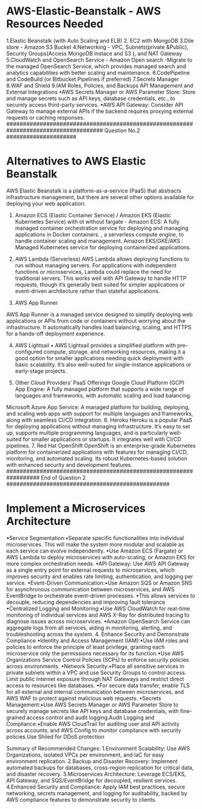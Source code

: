 # AWS-Elastic-Beanstalk -  AWS Resources Needed
1.Elastic Beanstalk (with Auto Scaling and ELB) 
2. EC2 with MongoDB
3.Dile store - Amazon S3 Bucket 
4.Networking - VPC, Subnets(private &Public), Security Groups(Access MongoDB instace and S3 ), and NAT Gateway
5.CloudWatch and OpenSearch Service - Amazon Open search -Migrate to the managed OpenSearch Service, which provides managed search and analytics capabilities with better scaling and maintenance.
6.CodePipeline and CodeBuild (or Bitbucket Pipelines if preferred)
7.Secrets Manager
8.WAF and Shield
9.IAM Roles, Policies, and Backups
API Management and External Integrations
•AWS Secrets Manager or AWS Parameter Store: Store and manage secrets such as API keys, database credentials, etc., to securely access third-party services.
•AWS API Gateway: Consider API Gateway to manage external APIs if the backend requires proxying external requests or caching responses.
##################################################################################### Question No.2 #####################

# Alternatives to AWS Elastic Beanstalk
AWS Elastic Beanstalk is a platform-as-a-service (PaaS) that abstracts infrastructure management, but there are several other options available for deploying your web application:

1. Amazon ECS (Elastic Container Service) / Amazon EKS (Elastic Kubernetes Service) with ot without fargate - 
  Amazon ECS: A fully managed container orchestration service for deploying and managing applications in Docker containers. , a serverless compute engine, to handle container scaling and management.
Amazon EKS/GKE/AKS : Managed Kubernetes service for deploying containerized applications. 

2. AWS Lambda (Serverless)
 AWS Lambda allows deploying functions to run without managing servers. For applications with independent functions or microservices, Lambda could replace the need for traditional servers. This works well with API Gateway to handle HTTP requests, though it’s generally best suited for simpler applications or event-driven architecture rather than stateful applications.
3. AWS App Runner
 
 AWS App Runner is a managed service designed to simplify deploying web applications or APIs from code or containers without worrying about the infrastructure. It automatically handles load balancing, scaling, and HTTPS for a hands-off deployment experience.

4. AWS Lightsail
•	AWS Lightsail provides a simplified platform with pre-configured compute, storage, and networking resources, making it a good option for smaller applications needing quick deployment with basic scalability. It’s also well-suited for single-instance applications or early-stage projects.

5. Other Cloud Providers’ PaaS Offerings
Google Cloud Platform (GCP) App Engine: A fully managed platform that supports a wide range of languages and frameworks, with automatic scaling and load balancing.

Microsoft Azure App Service: A managed platform for building, deploying, and scaling web apps with support for multiple languages and frameworks, along with seamless CI/CD integration.
	6. Heroku
 Heroku is a popular PaaS for deploying applications without managing infrastructure. It’s easy to set up, supports multiple programming languages, and is particularly well-suited for smaller applications or startups. It integrates well with CI/CD pipelines.
	7. Red Hat OpenShift
OpenShift is an enterprise-grade Kubernetes platform for containerized applications with features for managing CI/CD, monitoring, and automated scaling. Its  robust Kubernetes-based solution with enhanced security and development features.
################################################################## End of Question 2 #################################################


# Implement a Microservices Architecture
•Service Segmentation:•Separate specific functionalities into individual microservices. This will make the system more modular and scalable as each service can evolve independently.
•Use Amazon ECS (Fargate) or AWS Lambda to deploy microservices with auto-scaling, or Amazon EKS for more complex orchestration needs.
•API Gateway: Use AWS API Gateway as a single entry point for external requests to microservices, which improves security and enables rate limiting, authentication, and logging per service.
•Event-Driven Communication:•Use Amazon SQS or Amazon SNS for asynchronous communication between microservices, and AWS EventBridge to orchestrate event-driven processes.
•This allows services to decouple, reducing dependencies and improving fault tolerance
•Centralized Logging and Monitoring:•Use AWS CloudWatch for real-time monitoring of individual services and AWS X-Ray for distributed tracing to diagnose issues across microservices.
•Amazon OpenSearch Service can aggregate logs from all services, aiding in monitoring, alerting, and troubleshooting across the system.
4. Enhance Security and Demonstrate Compliance
•Identity and Access Management (IAM):•Use IAM roles and policies to enforce the principle of least privilege, granting each microservice only the permissions necessary for its function.•Use AWS Organizations Service Control Policies (SCPs) to enforce security policies across environments.
•Network Security:•Place all sensitive services in private subnets within a VPC and use Security Groups to control access. Limit public internet exposure through NAT Gateways and restrict direct access to resources like databases.
•For secure data transfer, enable TLS for all external and internal communication between microservices, and AWS WAF to protect against malicious web requests.
•Secrets Management:•Use AWS Secrets Manager or AWS Parameter Store to securely manage secrets like API keys and database credentials, with fine-grained access control and audit logging.Audit Logging and Compliance:•Enable AWS CloudTrail for auditing user and API activity across accounts, and AWS Config to monitor compliance with security policies.Use Shiled for DDoS protection 

Summary of Recommended Changes:
1.Environment Scalability: Use AWS Organizations, isolated VPCs per environment, and IaC for easy environment replication.
2.Backup and Disaster Recovery: Implement automated backups for databases, cross-region replication for critical data, and disaster recovery.
3.Microservices Architecture: Leverage ECS/EKS, API Gateway, and SQS/EventBridge for decoupled, resilient services.
4.Enhanced Security and Compliance: Apply IAM best practices, secure networking, secrets management, and logging for auditability, backed by AWS compliance features to demonstrate security to clients.


